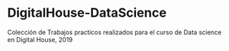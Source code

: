 # DigitalHouse-DataScience
Colección de Trabajos practicos realizados para el curso de Data science en Digital House, 2019
